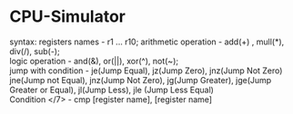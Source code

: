 # CPU-Simulator
syntax:
<h7>registers names</h7> - r1 ... r10;
<h7>arithmetic operation</h7> - add(+) , mull(*), div(/), sub(-); <br>
<h7>logic  operation</h7> - and(&), or(||), xor(^), not(~); <br>
jump with condition - je(Jump Equal), jz(Jump Zero), jnz(Jump Not Zero)<br> jne(Jump not Equal), jnz(Jump Not Zero), jg(Jump Greater), jge(Jump Greater or Equal), jl(Jump Less), jle (Jump Less Equal) <br>
<h7> Condition </7> - cmp [register name], [register name]
